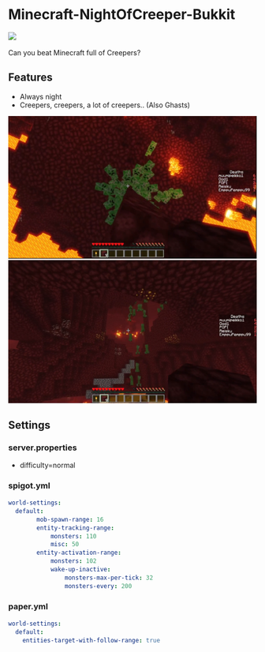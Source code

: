 # Minecraft-NightOfCreeper-Bukkit
![](https://img.shields.io/badge/Minecraft-1.18.1-blue.svg?style=flat-square)

Can you beat Minecraft full of Creepers? 

## Features 
* Always night
* Creepers, creepers, a lot of creepers.. (Also Ghasts)

![Creeper1](/creeper1.png)
![Creeper2](/creeper2.png)

## Settings
### server.properties
* difficulty=normal

### spigot.yml
```yml
world-settings:
  default:
        mob-spawn-range: 16
        entity-tracking-range:
            monsters: 110
            misc: 50
        entity-activation-range:
            monsters: 102
            wake-up-inactive:
                monsters-max-per-tick: 32
                monsters-every: 200
```

### paper.yml
```yml
world-settings:
  default:
    entities-target-with-follow-range: true
```











